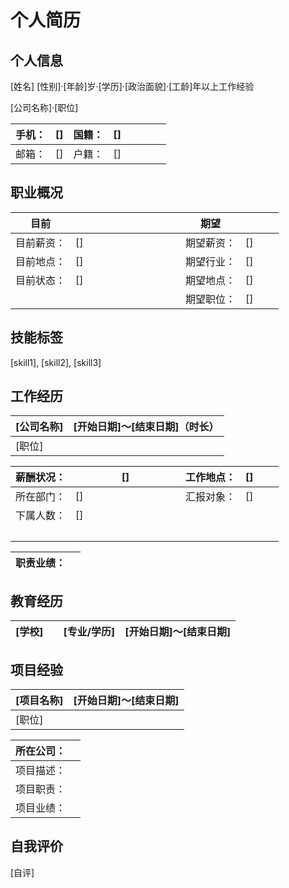 # 个人简历

## 个人信息

[姓名]        [性别]·[年龄]岁·[学历]·[政治面貌]·[工龄]年以上工作经验

[公司名称]·[职位]

| 手机： | []   | 国籍： | []   |      |      |      |      |
| :----- | ---- | ------ | ---- | ---- | ---- | ---- | ---- |
| 邮箱： | []   | 户籍： | []   |      |      |      |      |

## 职业概况

| **目前**   |                                                              | **期望**   |      |      |      |
| ---------- | ------------------------------------------------------------ | ---------- | ---- | ---- | ---- |
| 目前薪资： | []                                                           | 期望薪资： | []   |      |      |
| 目前地点： | []                                                           | 期望行业： | []   |      |      |
| 目前状态： | []                                                           | 期望地点： | []   |      |      |
|            | &#12288;&#12288;&#12288;&#12288;&#12288;&#12288;&#12288;&#12288;&#12288;&#12288; | 期望职位： | []   |      |      |

## 技能标签

[skill1], [skill2], [skill3]

## 工作经历

| **[公司名称]** | [开始日期]～[结束日期]（时长） |
| -------------- | -----------------------------: |
| [职位]         |                                |

| 薪酬状况： | []                                                           | 工作地点： | []   |      |      |
| ---------- | ------------------------------------------------------------ | ---------- | ---- | ---- | ---- |
| 所在部门： | []                                                           | 汇报对象： | []   |      |      |
| 下属人数： | []                                                           |            |      |      |      |
|            | &#12288;&#12288;&#12288;&#12288;&#12288;&#12288;&#12288;&#12288;&#12288;&#12288; |            |      |      |      |

| 职责业绩： |  |
|------------|--|

## 教育经历

| **[学校]** |      | [专业/学历] | [开始日期]～[结束日期] |
| ---------- | ---- | ----------- | ---------------------: |

## 项目经验

| **[项目名称]** | [开始日期]～[结束日期] |
| -------------- | ---------------------: |
| [职位]         |                        |

| 所在公司： |      |
| ---------- | ---- |
| 项目描述： |      |
| 项目职责： |      |
| 项目业绩： |      |

## 自我评价

[自评]
